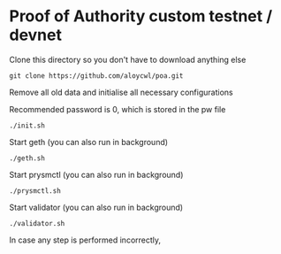 # Proof of Authority custom testnet / devnet


Clone this directory so you don't have to download anything else
```
git clone https://github.com/aloycwl/poa.git
```

Remove all old data and initialise all necessary configurations

Recommended password is 0, which is stored in the pw file 
```
./init.sh
```

Start geth (you can also run in background)
```
./geth.sh
```

Start prysmctl (you can also run in background)
```
./prysmctl.sh
```

Start validator (you can also run in background)
```
./validator.sh
```

In case any step is performed incorrectly, 
